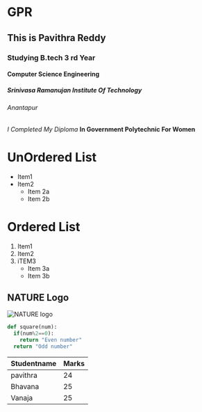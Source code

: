 # GPR
## This is Pavithra Reddy
### Studying B.tech 3 rd Year
#### Computer Science Engineering
##### Srinivasa Ramanujan Institute Of Technology
###### Anantapur
*I Completed My Diploma*
__In Government Polytechnic For Women__
# UnOrdered List
* Item1
* Item2
  * Item 2a
  * Item 2b
# Ordered List 
1. Item1
2. Item2
3. iTEM3
   * Item 3a
   * Item 3b
## NATURE Logo
![NATURE logo](https://seeklogo.com/images/N/nature-leaf-green-logo-1667E7239B-seeklogo.com.png)
``` python
def square(num):
  if(num%2==0):
    return "Even number"
  return "Odd number"
```
Studentname | Marks
----------- | -----
pavithra|24
Bhavana|25
Vanaja|25
